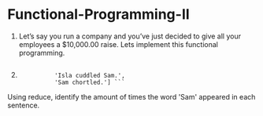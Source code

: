 # Functional-Programming-II


1) Let’s say you run a company and you’ve just decided to give all your employees a $10,000.00 raise. Lets implement this functional programming. 

   ``` def change_salary(salary,amt):
   

2) ``` sentences = ['Mary read a story to Sam and Isla.',
             'Isla cuddled Sam.',
             'Sam chortled.'] ```

Using reduce, identify the amount of times the word 'Sam' appeared in each sentence. 

